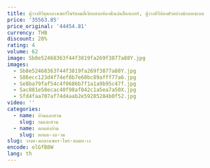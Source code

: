 ```yaml
---
title: ตู้วางทีวียุคกลางเซอร์ไพร์สลมที่เงียบสงบห้องนั่งเล่นล็อกเกอร์, ตู้วางทีวีห้องตัวอย่างนักออกแบบ
price: '35563.85'
price_original: '44454.81'
currency: THB
discount: 20%
rating: 4
volume: 62
image: Sb8e52468363f44f3819fa269f3877a88Y.jpg
images:
  - Sb8e52468363f44f3819fa269f3877a88Y.jpg
  - S86ecc123d4f74ef8b7e60bc89afff77a6.jpg
  - Se8ba79faf54c4f0686b7f1a1a9b95c47f.jpg
  - Sac881e58ecac40f98af042c1a5ea7a50X.jpg
  - Sfd4faa707af74d4aab2e59285284b0f52.jpg
video: ''
categories:
  - name: บ้านและสวน
    slug: านและสวน
  - name: ตกแต่งบ้าน
    slug: ตกแต-งบ-าน
slug: วางท-คกลางเซอร-ไพร-สลมท-เง
encode: olGfB8W
lang: th
---
```

  